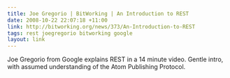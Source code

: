 ```yaml
---
title: Joe Gregorio | BitWorking | An Introduction to REST
date: 2008-10-22 22:07:18 +11:00
link: http://bitworking.org/news/373/An-Introduction-to-REST
tags: rest joegregorio bitworking google
layout: link
---
```

Joe Gregorio from Google explains REST in a 14 minute video.  Gentle intro, with assumed understanding of the Atom Publishing Protocol.
